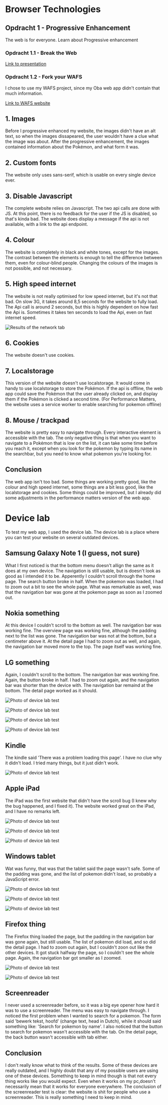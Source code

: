 # Browser Technologies

## Opdracht 1 - Progressive Enhancement

The web is for everyone. Learn about Progressive enhancement

### Opdracht 1.1 - Break the Web

[Link to presentation](https://docs.google.com/presentation/d/19a6mIf_GFPngIeJZXZoi-1VCQU8enFxl8Ml8VSAJBjs/edit?usp=sharing)

### Opdracht 1.2 - Fork your WAFS

I chose to use my WAFS project, since my Oba web app didn't contain that much information.

[Link to WAFS website](https://rick712.github.io/wafs/opdracht1/wafs/app/dist/index.html)

## 1. Images

Before I progressive enhanced my website, the images didn't have an alt text, so when the images dissapeared, the user wouldn't have a clue what the image was about. After the progressive enhancement, the images contained information about the Pokémon, and what form it was.

## 2. Custom fonts

The website only uses sans-serif, which is usable on every single device ever.

## 3. Disable Javascript

The complete website relies on Javascript. The two api calls are done with JS. At this point, there is no feedback for the user if the JS is disabled, so that's kinda bad. The website does display a message if the api is not available, with a link to the api endpoint.

## 4. Colour

The website is completely in black and white tones, except for the images. The contrast between the elements is enough to tell the difference between them, even for colour-blind people. Changing the colours of the images is not possible, and not necessary.

## 5. High speed internet

The website is not really optimised for low speed internet, but it's not that bad. On slow 3G, it takes around 8,5 seconds for the website to fully load. The Api call is around 2 seconds, but this is highly dependent on how fast the Api is. Sometimes it takes ten seconds to load the Api, even on fast internet speed.

![Results of the network tab](https://i.imgur.com/nrk5FUq.png)

## 6. Cookies

The website doesn't use cookies. 

## 7. Localstorage

This version of the website doesn't use localstorage. It would come in handy to use localstorage to store the Pokémon. If the api is offline, the web app could save the Pokémon that the user already clicked on, and display them if the Pokémon is clicked a second time. (For Performance Matters, the website uses a service worker to enable searching for pokemon offline)

## 8. Mouse / trackpad

The website is pretty easy to navigate through. Every interactive element is accessible with the tab. The only negative thing is that when you want to navigate to a Pokémon that is low on the list, it can take some time before you reach it, except when you look for the pokemon by typing its name in the searchbar, but you need to know what pokemon you're looking for.

## Conclusion

The web app isn't too bad. Some things are working pretty good, like the colour and high speed internet, some things are a bit less good, like the localstorage and cookies. Some things could be improved, but I already did some adjustments in the performance matters version of the web app.

# Device lab

To test my web app, I used the device lab. The device lab is a place where you can test your website on several outdated devices.

## Samsung Galaxy Note 1 (I guess, not sure)

What I first noticed is that the bottom menu doesn't allign the same as it does at my own device. The navigation is still usable, but is doesn't look as good as I intended it to be. Apperently I couldn't scroll through the home page. The search button broke in half. When the pokemon was loaded, I had to zoom out a bit to see the whole page. What was remarkable as well, was that the navigation bar was gone at the pokemon page as soon as I zoomed out.

## Nokia something

At this device I couldn't scroll to the bottom as well. The navigation bar was working fine. The overview page was working fine, although the padding next to the list was gone. The navigation bar was not at the bottom, but a centimeter above it. At the detail page I had to zoom out as well, and again, the navigation bar moved more to the top. The page itself was working fine.

## LG something

Again, I couldn't scroll to the bottom. The navigation bar was working fine. Again, the button broke in half. I had to zoom out again, and the navigation bar was shorter than the device with. The navigation bar remaind at the bottom. The detail page worked as it should.

![Photo of device lab test](https://i.imgur.com/ZSeIPvt.png)

![Photo of device lab test](https://i.imgur.com/tdLSoLu.png)

![Photo of device lab test](https://i.imgur.com/XGnhvdi.png)

![Photo of device lab test](https://i.imgur.com/0Tf9UIV.png)

## Kindle

The kindle said 'There was a problem loading this page'. I have no clue why it didn't load. I tried many things, but it just didn't work.

![Photo of device lab test](https://i.imgur.com/Gz817Ji.png)

## Apple iPad

The iPad was the first website that didn't have the scroll bug (I knew why the bug happened, and I fixed it). The website worked great on the iPad, and I have no remarks left.

![Photo of device lab test](https://i.imgur.com/Kv2cjGg.png)

![Photo of device lab test](https://i.imgur.com/xO4xEQw.png)

![Photo of device lab test](https://i.imgur.com/Wp4YFuc.png)

## Windows tablet

Wat was funny, that was that the tablet said the page wasn't safe. Some of the padding was gone, and the list of pokemon didn't load, so probably a JavaScript error.

![Photo of device lab test](https://i.imgur.com/mdVfGfA.png)

![Photo of device lab test](https://i.imgur.com/ccpkqyG.png)

![Photo of device lab test](https://imgur.com/9EirclR.png)

## Firefox thing

The Firefox thing loaded the page, but the padding in the navigation bar was gone again, but still usable. The list of pokemon did load, and so did the detail page. I had to zoom out again, but I couldn't zoon out like the other devices. It got stuck halfway the page, so I couldn't see the whole page. Again, the navigation bar got smaller as I zoomed.

![Photo of device lab test](https://i.imgur.com/5Pl5hrF.png)

![Photo of device lab test](https://i.imgur.com/yR1vNRx.png)

## Screenreader

I never used a screenreader before, so it was a big eye opener how hard it was to use a screenreader. The menu was easy to navigate through. I noticed the first problem when I wanted to search for a pokemon. The form said 'bewerk tekst, hoofd' (change text, head in Dutch), while it should said something like: 'Search for pokemon by name'. I also noticed that the button to search for pokemon wasn't accessible with the tab. On the detail page, the back button wasn't accessible with tab either.

## Conclusion

I don't really know what to think of the results. Some of these devices are really outdated, and I highly doubt that any of my possible users are using one of these devices. Something to keep in mind though is that not every thing works like you would expect. Even when it works on my pc,doesn't necessarily mean that it works for everyone everywhere. The conclusion of the screenreader test is clear: the website is shit for people who use a screenreader. This is really something I need to keep in mind.
